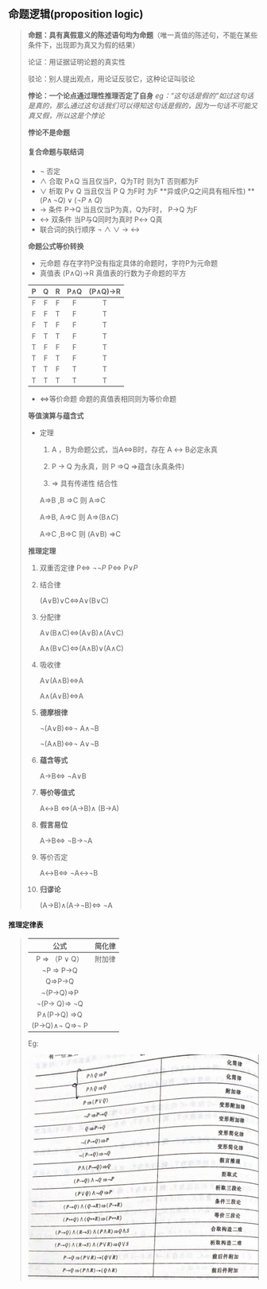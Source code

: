 ## 命题逻辑(proposition logic)

> **命题：具有真假意义的陈述语句均为命题**（唯一真值的陈述句，不能在某些条件下，出现即为真又为假的结果）
>
> 论证：用证据证明论题的真实性
>
> 驳论：别人提出观点，用论证反驳它，这种论证叫驳论
>
> **悖论：一个论点通过理性推理否定了自身** _eg：“这句话是假的”如过这句话是真的，那么通过这句话我们可以得知这句话是假的，因为一句话不可能又真又假，所以这是个悖论_
>
> **悖论不是命题**
>
> 
>
> #### 复合命题与联结词
>
> - $\lnot$   否定
> - $\land$ 合取  P$\land$Q 当且仅当P，Q为T时 则为T 否则都为F
> - $\lor$ 析取   P$\lor$ Q 当且仅当 P  Q 为F时 为F    **异或(P,Q之间具有相斥性) ** $(P\land\,\lnot Q)\lor(\lnot P\land Q)$
> - $\to$  条件  P$\to$Q 当且仅当P为真，Q为F时，  P$\to$Q 为F
> - $\leftrightarrow$ 双条件  当P与Q同时为真时  P$\leftrightarrow$ Q真
> - 联合词的执行顺序   $\lnot$   $\land$  $\lor$  $\to$  $\leftrightarrow$ 
>
> 
>
> **命题公式等价转换**
>
> - 元命题  存在字符P没有指定具体的命题时，字符P为元命题
> - 真值表  (P$\land$Q)$\to$R   真值表的行数为子命题的平方
>
> |  P   |  Q   |  R   | P$\land$Q | (P$\land$Q)$\to$R |
> | :--: | :--: | :--: | :-------: | :---------------: |
> |  F   |  F   |  F   |     F     |         T         |
> |  F   |  F   |  T   |     F     |         T         |
> |  F   |  T   |  F   |     F     |         T         |
> |  F   |  T   |  T   |     F     |         T         |
> |  T   |  F   |  F   |     F     |         T         |
> |  T   |  F   |  T   |     F     |         T         |
> |  T   |  T   |  F   |     T     |         T         |
> |  T   |  T   |  T   |     T     |         T         |
>
> - $\Leftrightarrow$等价命题   命题的真值表相同则为等价命题
>
> 
>
> **等值演算与蕴含式**
>
> - 定理
>
>   1. A ，B为命题公式，当A$\Leftrightarrow$B时，存在 A $\leftrightarrow$ B必定永真
>
>   2. P $\to$ Q 为永真，则 P $\Rightarrow$Q    $\Rightarrow$蕴含(永真条件)
>
>   3.  $\Rightarrow$ 具有传递性 结合性
>
>      A=>B ,B =>C 则 A=>C
>
>      A=>B, A=>C 则 A=>(B$\land C$)
>
>      A=>C ,B=>C 则 (A$\lor$B) =>C
>
> **推理定理**
>
> 1. 双重否定律  P$\Leftrightarrow$ $\lnot\lnot P$  P$\Leftrightarrow$ P$\lor P$
>
> 2. 结合律 
>
>    (A$\lor$B)$\lor$C$\Leftrightarrow$A$\lor$(B$\lor$C)
>
> 3. 分配律
>
>    A$\lor$(B$\land$C)$\Leftrightarrow$(A$\lor$B)$\land$(A$\lor$C)
>
>    A$\land$(B$\lor$C)$\Leftrightarrow$(A$\land$B)$\lor$(A$\land$C)
>
> 4. 吸收律
>
>    A$\lor$(A$\land$B)$\Leftrightarrow$A  
>
>    A$\land$(A$\lor$B)$\Leftrightarrow$A
>
> 5. **德摩根律**
>
>    $\lnot$(A$\lor$B)$\Leftrightarrow$$\lnot$ A$\land$$\lnot$B
>
>    $\lnot$(A$\land$B)$\Leftrightarrow$$\lnot$ A$\lor$$\lnot$B
>
> 6. **蕴含等式**
>
>    A$\to$B$\Leftrightarrow$ $\lnot$A$\lor$B
>    
> 7. **等价等值式**
>
>    A$\leftrightarrow$B $\Leftrightarrow$(A$\to$B)$\land$ (B$\to$A)
>
> 8. **假言易位**
>
>    A$\to$B$\Leftrightarrow$ $\lnot$B$\to$$\lnot$A
>
> 9. 等价否定
>
>    A$\leftrightarrow$B$\Leftrightarrow$ $\lnot$A$\leftrightarrow$$\lnot$B
>
> 10. **归谬论**
>
>     (A$\to$B)$\land$(A$\to$$\lnot$B)$\Leftrightarrow$ $\lnot$A

#### 推理定律表

>
>|                      公式                       | 简化律 |
>| :---------------------------------------------: | :----: |
>|         P $\Rightarrow$ （P $\lor$ Q）          | 附加律 |
>|         $\lnot$P $\Rightarrow$ P$\to$Q          |        |
>|              Q$\Rightarrow$P$\to$Q              |        |
>|         $\lnot$(P$\to$Q)$\Rightarrow$P          |        |
>|    $\lnot$(P$\to$ Q)$\Rightarrow$  $\lnot$Q     |        |
>|        P$\land$(P$\to$Q) $\Rightarrow$Q         |        |
>| (P$\to$Q)$\land$$\lnot$ Q$\Rightarrow$$\lnot$ P |        |
>
>Eg:
>
>![image-20220102134859018](image-20220102134859018.png) 

